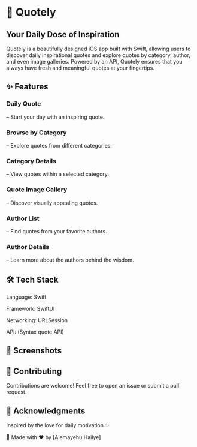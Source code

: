 # 📜 Quotely 
## Your Daily Dose of Inspiration

Quotely is a beautifully designed iOS app built with Swift, allowing users to discover daily inspirational quotes and explore quotes by category, author, and even image galleries. Powered by an API, Quotely ensures that you always have fresh and meaningful quotes at your fingertips.

## ✨ Features

### Daily Quote 
– Start your day with an inspiring quote.

### Browse by Category 
– Explore quotes from different categories.

### Category Details 
– View quotes within a selected category.

### Quote Image Gallery 
– Discover visually appealing quotes.

### Author List 
– Find quotes from your favorite authors.

### Author Details 
– Learn more about the authors behind the wisdom.

## 🛠️ Tech Stack

Language: Swift

Framework: SwiftUI

Networking: URLSession 

API: (Syntax quote API)

## 📸 Screenshots

## 🤝 Contributing

Contributions are welcome! Feel free to open an issue or submit a pull request.

## 🙌 Acknowledgments

Inspired by the love for daily motivation ✨

🚀 Made with ❤️ by [Alemayehu Hailye]


